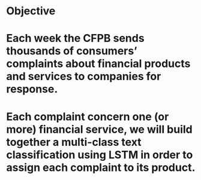 # Objective
# Each week the CFPB sends thousands of consumers’ complaints about financial products and services to companies for response.

# Each complaint concern one (or more) financial service, we will build together a multi-class text classification using LSTM in order to assign each complaint to its product. 
